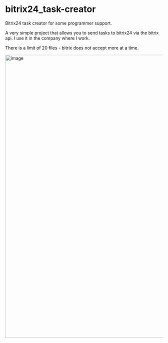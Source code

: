# bitrix24_task-creator
Bitrix24 task creator for some programmer support.

A very simple project that allows you to send tasks to bitrix24 via the bitrix api. 
I use it in the company where I work. 

There is a limit of 20 files - bitrix does not accept more at a time.

<img width="1215" height="904" alt="image" src="https://github.com/user-attachments/assets/33239d45-394a-485f-bb50-8ad39583fa22" />
